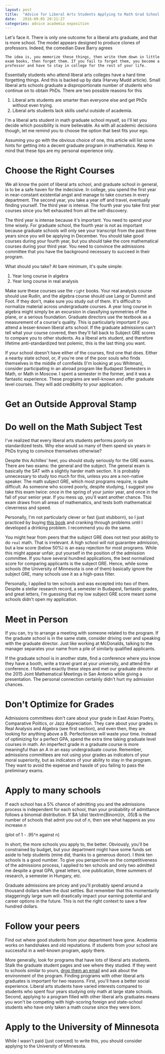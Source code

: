 ```yaml
---
layout: post
title:  "Advice for Liberal Arts Students Applying to Math Grad School!"
date:   2016-09-05 20:21:27
categories: advice academia exposition 
---
```

Let's face it. There is only one outcome for a liberal arts graduate, and that is more school. The model appears designed to produce clones of professors. Indeed, the comedian Dave Barry agrees

`The idea is, you memorize these things, then write them down in little exam books, then forget them. If you fail to forget them, you become a professor and have to stay in college for the rest of your life.`

Essentially students who attend liberal arts colleges have a hard time forgetting things. And this is backed up by data (Harvey Mudd article). Small liberal arts schools graduate a disproportionate number of students who continue on to obtain PhDs. There are two possible reasons for this

1. Liberal arts students are smarter than everyone else and get PhDs without even trying.
2. Liberal arts students lack skills useful outside of academia.

I'm  a liberal arts student in math graduate school myself, so  I'll let you decide which possibility is more believable. As with all academic decisions though, let me remind you to choose the option that best fits your ego.

Assuming you go with the obvious choice of one, this article will list some hints for getting into a decent graduate program in mathematics. Keep in mind that these tips are my personal experience only. 

# Choose the Right Courses
We all know the point of liberal arts school, and graduate school in general, is to be a safe haven for the indecisive. In college, you spend the first year in near-constant existential angst and manage to take courses in every department. The second year, you take a year off and travel, eventually finding yourself. The third year is intense. The fourth year you take first year courses since you felt exhausted from all the self-discovery. 

The third year is intense because it's important. You need to spend your time wisely. For graduate school, the fourth year is not as important because graduate schools will only see your transcript from the past three years since you will be applying in December. You should take good courses during your fourth year, but you should take the core mathematical courses during your third year. You need to convince the admissions committee that you have the background necessary to succeed in their program. 

What should you take? At bare minimum, it's quite simple:
1. Year long course in algebra
2. Year long course in real analysis

Make sure these courses use the `right` books. Your real analysis course should use Rudin, and the algebra course should use Lang or Dummit and Foot. If they don't, make sure you study out of them. It's difficult to normalize material across undergraduate courses. A year long course in algebra might simply be an excursion in classifying symmetries of the plane, or a serious foundation. Graduate directors use the textbook as a measurement of a course's quality. This is particularly important if you attend a lesser-known liberal arts school. If the graduate admissions can't tell what your course covered, then they'll fall back to Subject GRE scores to compare you to other students. As a liberal arts student, and therefore lifetime anti-standardized test polemic, this is the last thing you want.

If your school doesn't have either of the courses, find one that does. Either a nearby state school, or, if you're one of the poor souls who finds themselves in the middle of cornfields (I'm looking at you Whitman), consider participating in an abroad program like Budapest Semesters in Math, or Math in Moscow. I spent a semester in the former, and it was a fantastic experience. These programs are well-known and offer graduate level courses. They will add credibility to your application.

# Get an Outside Approval Stamp 

# Do well on the Math Subject Test
I've realized that every liberal arts students  performs poorly on standardized tests. Why else would so many of them spend six years in PhDs trying to convince themselves otherwise? 

Despite this Achilles' heel, you should study seriously for the GRE exams. There are two exams: the general and the subject. The general exam is basically the SAT with a slightly harder math section. It is probably unnecessary to study too much for this, unless you are a non-native speaker. The math subject GRE, which most programs require, is quite difficult. As someone who scored poorly, despite studying, I suggest you take this exam twice: once in the spring of your junior year, and once in the fall of your senior year. If you mess up, you'll want another chance. This exam draws from all areas of mathematics, and tests both mathematical cleverness and speed. 

Personally, I'm not particularly clever or fast (just stubborn), so I just practiced by buying [this book](https://www.amazon.com/Cracking-GRE-Mathematics-Subject-Test/dp/0375429727) and cranking through problems until I developed a drinking problem. I recommend you do the same.

You might hear from peers that the subject GRE does not test your ability to do `real` math. That is irrelevant. A high school will not guarantee admission, but a low score (below 50%) is an easy rejection for most programs. While this might appear unfair, put yourself in the position of the admission committee. If you have several hundred applications, the best normalized score for comparing applicants is the subject GRE. Hence, while some schools (the University of Minnesota is one of them) basically ignore the subject GRE, many schools use it as a high-pass filter. 

Personally, I applied to ten schools and was excepted into two of them. Despite a stellar research record, a semester in Budapest, fantastic grades, and great letters, I'm guessing that my low subject GRE score meant some schools didn't open my application. 

# Meet in Person
If you can, try to arrange a meeting with someone related to the program. If the graduate school  is in the same state, consider driving over and speaking with the graduate director. Just like working at McDonalds, talking to the manager separates your name from a pile of similarly qualified applicants. 

If the graduate school is in another state, find a conference where you know they have a booth, write a travel grant at your university, and attend the conference. I followed exactly these steps and met our graduate director at the 2015 Joint Mathematical Meetings in San Antonio while giving a presentation. The personal connection certainly didn't hurt my admission chances.

# Don't Optimize for Grades
Admissions committees don't care about your grade in East Asian Poetry, Comparative Politics, or Jazz Appreciation. They care about your grades in Real Analysis and Algebra (see first section), and even then, they are looking for anything above a B. Perfectionism will waste your time. Instead of optimizing for a perfect GPA, spend the extra time taking graduate level courses in math. An imperfect grade in a graduate course is more meaningful than an A in an easy undergraduate course. Remember, admissions committees are not using your grades as indicators of your moral superiority, but as indicators of your ability to stay in the program. They want to avoid the expense and hassle of you failing to pass the preliminary exams.


# Apply to many schools
If each school has a $5\%$ chance of admitting you and the admissions process is independent for each school, than your probability of admittance follows a binomial distribution. If $A \dist \textrm{Binom}(n, .05)$ is the number of schools that admit you out of $n$, then see what happens as you increase $n$

(plot of 1 - .95^n against n)

In short, the more schools you apply to, the better. Obviously, you'll be constrained by budget, but your department might have some funds set aside to help students (mine did, thanks to a generous donor). I think ten schools is a good number. To give you perspective on the competitiveness of the admissions process, I applied to ten schools and only two admitted me despite a great GPA, great letters, one publication, three summers of research, a semester in Hungary, etc. 

Graduate admissions are pricey and you'll probably spend around a thousand dollars when the dust settles. But remember that this momentarily staggeringly large sum will drastically impact your earning potential and career options in the future. This is not the right context to save a few hundred dollars. 

# Follow your peers
Find out where good students from your department have gone. Academia works on handshakes and old reputations. If students from your school are successful in a well-known program, apply there.

More generally, look for programs that have lots of liberal arts students. Stalk the graduate student pages and see where they studied. If they went to schools similar to yours, [drop them an email](sams@umn.edu) and ask about the environment of the program. Finding programs with other liberal arts graduates is important for two reasons. First, you'll have a better social experience. Liberal arts students have varied interests compared to students who spent four years studying only math at large state schools. Second, applying to a program filled with other liberal arts graduates means you won't be competing with high-scoring foreign and state-school students who have only taken a math course since they were born.

# Apply to the University of Minnesota
While I wasn't paid (just coerced) to write this, you should consider applying to the University of Minnesota. 
